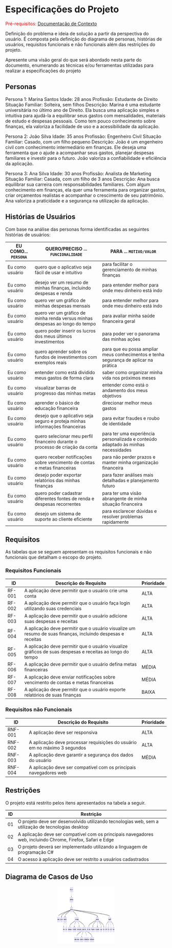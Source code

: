 # Especificações do Projeto

<span style="color:red">Pré-requisitos: <a href="1-Documentação de Contexto.md"> Documentação de Contexto</a></span>

Definição do problema e ideia de solução a partir da perspectiva do usuário. É composta pela definição do  diagrama de personas, histórias de usuários, requisitos funcionais e não funcionais além das restrições do projeto.

Apresente uma visão geral do que será abordado nesta parte do documento, enumerando as técnicas e/ou ferramentas utilizadas para realizar a especificações do projeto

## Personas

Persona 1: Marina Santos
Idade: 28 anos
Profissão: Estudante de Direito
Situação Familiar: Solteira, sem filhos
Descrição: Marina é uma estudante universitária no último ano de Direito. Ela busca uma aplicação simples e intuitiva para ajudá-la a equilibrar seus gastos com mensalidades, materiais de estudo e despesas pessoais. Como tem pouco conhecimento sobre finanças, ela valoriza a facilidade de uso e a acessibilidade da aplicação.

Persona 2: João Silva
Idade: 35 anos
Profissão: Engenheiro Civil
Situação Familiar: Casado, com um filho pequeno
Descrição: João é um engenheiro civil com conhecimento intermediário em finanças. Ele deseja uma ferramenta que o ajude a acompanhar seus gastos, planejar despesas familiares e investir para o futuro. João valoriza a confiabilidade e eficiência da aplicação.

Persona 3: Ana Silva
Idade: 30 anos
Profissão: Analista de Marketing
Situação Familiar: Casada, com um filho de 3 anos
Descrição: Ana busca equilibrar sua carreira com responsabilidades familiares. Com algum conhecimento em finanças, ela quer uma ferramenta para organizar gastos, criar orçamentos realistas e acompanhar o crescimento de seu patrimônio. Ana valoriza a praticidade e a segurança na utilização da aplicação.

## Histórias de Usuários

Com base na análise das personas forma identificadas as seguintes histórias de usuários:

|EU COMO... `PERSONA`| QUERO/PRECISO ... `FUNCIONALIDADE` |PARA ... `MOTIVO/VALOR`                 |
|--------------------|------------------------------------|----------------------------------------|
| Eu como usuário    | quero que o aplicativo seja fácil de usar e intuitivo| para facilitar o gerenciamento de minhas finanças |
| Eu como usuário    | desejo ver um resumo de minhas finanças, incluindo despesas e renda  | para entender melhor para onde meu dinheiro está indo  |
| Eu como usuário    | quero ver um gráfico de minhas despesas mensais | para entender melhor para onde meu dinheiro está indo|
| Eu como usuário    | quero ver um gráfico de minha renda versus minhas despesas ao longo do tempo |para avaliar minha saúde financeira geral  |
| Eu como usuário    | quero poder inserir os lucros dos meus últimos investimentos|para poder ver o panorama das minhas ações |
| Eu como usuário    | quero aprender sobre os fundos de investimentos com exemplos reais | para que eu possa ampliar meus conhecimentos e tenha segurança de aplicar na prática |
| Eu como usuário    | entender como está dividido meus gastos de forma clara | saber como organizar minha vida nos próximos meses|
| Eu como usuário    | visualizar barras de progresso das minhas metas| entender como está o andamento dos meus objetivos|
| Eu como usuário    | aprender o básico de educação financeira | direcionar melhor meus gastos |
| Eu como usuário    | desejo que o aplicativo seja seguro e proteja minhas informações financeiras | para evitar fraudes e roubo de identidade                              |
| Eu como usuário    | quero selecionar meu perfil financeiro durante o processo de criação da conta | para ter uma experiência personalizada e conteúdo adaptado às minhas necessidades  |
| Eu como usuário    | quero receber notificações sobre vencimento de contas e metas financeiras | para não perder prazos e manter minha organização financeira |
| Eu como usuário    | desejo poder exportar relatórios das minhas finanças | para fazer análises mais detalhadas e planejamento futuro |
| Eu como usuário    | quero poder cadastrar diferentes fontes de renda e despesas recorrentes | para ter uma visão abrangente de minha situação financeira |
| Eu como usuário    | desejo um sistema de suporte ao cliente eficiente | para esclarecer dúvidas e resolver problemas rapidamente |

## Requisitos

As tabelas que se seguem apresentam os requisitos funcionais e não funcionais que detalham o escopo do projeto.

### Requisitos Funcionais

| ID    | Descrição do Requisito                                               | Prioridade |
|-------|-----------------------------------------------------------------------|------------|
| RF-001| A aplicação deve permitir que o usuário crie uma conta                | ALTA       |
| RF-002| A aplicação deve permitir que o usuário faça login utilizando suas credenciais | ALTA |
| RF-003| A aplicação deve permitir que o usuário adicione suas despesas e receitas | ALTA      |
| RF-004| A aplicação deve permitir que o usuário visualize um resumo de suas finanças, incluindo despesas e receitas | ALTA |
| RF-005| A aplicação deve permitir que o usuário visualize gráficos de suas despesas e receitas ao longo do tempo | ALTA |
| RF-006| A aplicação deve permitir que o usuário defina metas financeiras       | MÉDIA      |
| RF-007| A aplicação deve enviar notificações sobre vencimento de contas e metas financeiras | MÉDIA |
| RF-008| A aplicação deve permitir que o usuário exporte relatórios de suas finanças | BAIXA    |

### Requisitos não Funcionais

| ID     | Descrição do Requisito                                                  | Prioridade |
|--------|--------------------------------------------------------------------------|------------|
| RNF-001| A aplicação deve ser responsiva                                         | ALTA       |
| RNF-002| A aplicação deve processar requisições do usuário em no máximo 3 segundos | ALTA       |
| RNF-003| A aplicação deve garantir a segurança dos dados do usuário               | MÉDIA      |
| RNF-004| A aplicação deve ser compatível com os principais navegadores web 

## Restrições

O projeto está restrito pelos itens apresentados na tabela a seguir.

|ID| Restrição                                             |
|--|-------------------------------------------------------|
| 01 | O projeto deve ser desenvolvido utilizando tecnologias web, sem a utilização de tecnologias desktop |
| 02 | A aplicação deve ser compatível com os principais navegadores web, incluindo Chrome, Firefox, Safari e Edge |
|03| O projeto deverá ser implementado utilizando a linguagem de programação C# |
| 04 | O acesso à aplicação deve ser restrito a usuários cadastrados |

## Diagrama de Casos de Uso

<p align="center">
  <img src="img\diagrama-de-casos-de-uso.png" alt="economus-logo" width="180px" height="180px"/>
</p>